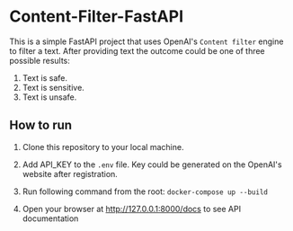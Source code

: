 # Content-Filter-FastAPI
This is a simple FastAPI project that uses OpenAI's `Content filter` engine to filter a text. After providing text the outcome could be one of three possible results: 
1. Text is safe.
2. Text is sensitive.
3. Text is unsafe.


## How to run

1. Clone this repository to your local machine.

2. Add API_KEY to the `.env` file. Key could be generated on the OpenAI's website after registration. 

3. Run following command from the root: `docker-compose up --build`

4. Open your browser at http://127.0.0.1:8000/docs to see API documentation
